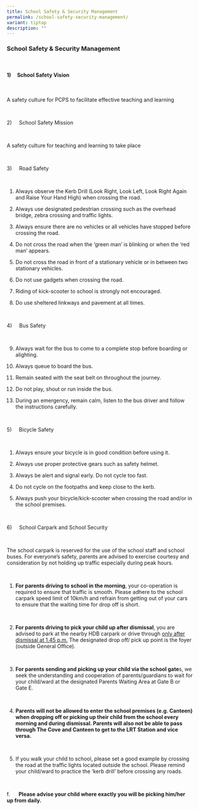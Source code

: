 ```yaml
---
title: School Safety & Security Management
permalink: /school-safety-security-management/
variant: tiptap
description: ""
---
```

<h3>School Safety &amp; Security Management</h3>
<p><strong>&nbsp;</strong>
</p>
<h4>1)&nbsp;&nbsp;&nbsp;&nbsp; School Safety Vision</h4>
<p>&nbsp;</p>
<p>A safety culture for PCPS to facilitate effective teaching and learning</p>
<p>&nbsp;</p>
<p>2)&nbsp;&nbsp;&nbsp;&nbsp; School Safety Mission</p>
<p>&nbsp;</p>
<p>A safety culture for teaching and learning to take place</p>
<p><strong>&nbsp;</strong>
</p>
<p>3)&nbsp;&nbsp;&nbsp;&nbsp; Road Safety</p>
<p>&nbsp;</p>
<ol data-tight="true" class="tight">
<li>
<p>Always observe the Kerb Drill (Look Right, Look Left, Look Right Again
and Raise Your Hand High) when crossing the road.</p>
</li>
<li>
<p>Always use designated pedestrian crossing such as the overhead bridge,
zebra crossing and traffic lights.</p>
</li>
<li>
<p>Always ensure there are no vehicles or all vehicles have stopped before
crossing the road.</p>
</li>
<li>
<p>Do not cross the road when the ‘green man’ is blinking or when the ‘red
man’ appears.</p>
</li>
<li>
<p>Do not cross the road in front of a stationary vehicle or in between two
stationary vehicles.</p>
</li>
<li>
<p>Do not use gadgets when crossing the road.</p>
</li>
<li>
<p>Riding of kick-scooter to school is strongly not encouraged.</p>
</li>
<li>
<p>Do use sheltered linkways and pavement at all times.</p>
</li>
</ol>
<p>&nbsp;</p>
<p>4)&nbsp;&nbsp;&nbsp;&nbsp; Bus Safety</p>
<p>&nbsp;</p>
<ol start="9" data-tight="true" class="tight">
<li>
<p>Always wait for the bus to come to a complete stop before boarding or
alighting.</p>
</li>
<li>
<p>Always queue to board the bus.</p>
</li>
<li>
<p>Remain seated with the seat belt on throughout the journey.</p>
</li>
<li>
<p>Do not play, shout or run inside the bus.</p>
</li>
<li>
<p>During an emergency, remain calm, listen to the bus driver and follow
the instructions carefully.</p>
</li>
</ol>
<p><strong>&nbsp;</strong>
</p>
<p>5)&nbsp;&nbsp;&nbsp;&nbsp; Bicycle Safety</p>
<p>&nbsp;</p>
<ol data-tight="true" class="tight">
<li>
<p>Always ensure your bicycle is in good condition before using it.</p>
</li>
<li>
<p>Always use proper protective gears such as safety helmet.</p>
</li>
<li>
<p>Always be alert and signal early. Do not cycle too fast.</p>
</li>
<li>
<p>Do not cycle on the footpaths and keep close to the kerb.</p>
</li>
<li>
<p>Always push your bicycle/kick-scooter when crossing the road and/or in
the school premises.</p>
</li>
</ol>
<p>&nbsp;</p>
<p>6)&nbsp;&nbsp;&nbsp;&nbsp; School Carpark and School Security</p>
<p>&nbsp;</p>
<p>The school carpark is reserved for the use of the school staff and school
buses. For everyone’s safety, parents are advised to exercise courtesy
and consideration by not holding up traffic especially during peak hours.</p>
<p>&nbsp;</p>
<ol data-tight="true" class="tight">
<li>
<p><strong>For parents driving to school in the morning</strong>, your co-operation
is required to ensure that traffic is smooth. Please adhere to the school
carpark speed limit of 10km/h and refrain from getting out of your cars
to ensure that the waiting time for drop off is short.</p>
</li>
</ol>
<p>&nbsp;</p>
<ol start="2" data-tight="true" class="tight">
<li>
<p><strong>For parents driving to pick your child up after dismissal</strong>,
you are advised to park at the nearby HDB carpark or drive through <u>only after dismissal at 1.45 p.m.</u> The
designated drop off/ pick up point is the foyer (outside General Office).</p>
</li>
</ol>
<p><strong>&nbsp;</strong>
</p>
<ol start="3" data-tight="true" class="tight">
<li>
<p><strong>For parents sending and picking up your child via the school gate</strong>s,
we seek the understanding and cooperation of parents/guardians to wait
for your child/ward at the designated Parents Waiting Area at Gate B or
Gate E.</p>
</li>
</ol>
<p><strong>&nbsp;</strong>
</p>
<ol start="4" data-tight="true" class="tight">
<li>
<p><strong>Parents will not be allowed to enter the school premises (e.g. Canteen) when dropping off or picking up their child from the school every morning and during dismissal. Parents will also not be able to pass through The Cove and Canteen to get to the LRT Station and vice versa.</strong>
</p>
</li>
</ol>
<p>&nbsp;</p>
<ol start="5" data-tight="true" class="tight">
<li>
<p>If you walk your child to school, please set a good example by crossing
the road at the traffic lights located outside the school. Please remind
your child/ward to practice the ‘kerb drill’ before crossing any roads.</p>
</li>
</ol>
<p>&nbsp;</p>
<p>f.&nbsp;&nbsp;&nbsp;&nbsp;&nbsp; <strong>Please advise your child where exactly you will be picking him/her up from daily.</strong>
</p>
<p><strong><br></strong>
</p>